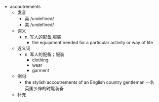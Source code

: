 - accoutrements
  - 发音
    - 英 /undefined/
    - 美 /undefined/
  - 词义
    - n. 军人的配备,服装
      - the equipment needed for a particular activity or way of life
  - 近义词
    - n. 军人的配备；服装
      - clothing
      - wear
      - garment
  - 例句
    - the stylish accoutrements of an English country gentleman 一名英国乡绅的时髦装备
  - 补充